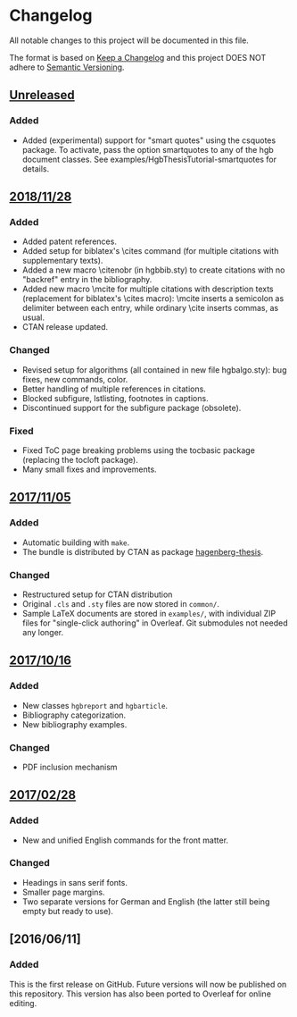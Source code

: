 # Changelog
All notable changes to this project will be documented in this file.

The format is based on [Keep a Changelog](http://keepachangelog.com/)
and this project DOES NOT adhere to [Semantic Versioning](http://semver.org/).

## [Unreleased]

### Added

- Added (experimental) support for "smart quotes" using the csquotes package. To activate, pass the option smartquotes to any of the hgb document classes. See examples/HgbThesisTutorial-smartquotes for details.

## [2018/11/28]

### Added
- Added patent references.
- Added setup for biblatex's \cites command (for multiple citations with supplementary texts).
- Added a new macro \citenobr (in hgbbib.sty) to create citations with no "backref" entry in the bibliography.
- Added new macro \mcite for multiple citations with description texts (replacement for biblatex's \cites macro): \mcite inserts a semicolon as delimiter between each entry, while ordinary \cite inserts commas, as usual.
- CTAN release updated.

### Changed

- Revised setup for algorithms (all contained in new file hgbalgo.sty): bug fixes, new commands, color.
- Better handling of multiple references in citations.
- Blocked subfigure, lstlisting, footnotes in captions.
- Discontinued support for the subfigure package (obsolete).

### Fixed
- Fixed ToC page breaking problems using the tocbasic package (replacing the tocloft package).
- Many small fixes and improvements.

## [2017/11/05]

### Added
- Automatic building with `make`.
- The bundle is distributed by CTAN as package [hagenberg-thesis](https://ctan.org/pkg/hagenberg-thesis).

### Changed
- Restructured setup for CTAN distribution
- Original `.cls` and `.sty` files are now stored in `common/`.
- Sample LaTeX documents are stored in `examples/`, with individual ZIP files for "single-click authoring" in Overleaf. Git submodules not needed any longer.

## [2017/10/16]

### Added
- New classes `hgbreport` and `hgbarticle`.
- Bibliography categorization.
- New bibliography examples.

### Changed
- PDF inclusion mechanism

## [2017/02/28]

### Added
- New and unified English commands for the front matter.

### Changed
- Headings in sans serif fonts.
- Smaller page margins.
- Two separate versions for German and English (the latter still being empty but ready to use).

## [2016/06/11]

### Added
This is the first release on GitHub. Future versions will now be published on this repository.
This version has also been ported to Overleaf for online editing.

[Unreleased]: https://github.com/Digital-Media/HagenbergThesis/compare/2018/11/28...master
[2018/11/28]: https://github.com/Digital-Media/HagenbergThesis/compare/2017/11/05...2018/11/28
[2017/11/05]: https://github.com/Digital-Media/HagenbergThesis/compare/2017/10/16...2017/11/05
[2017/10/16]: https://github.com/Digital-Media/HagenbergThesis/compare/2017/02/28...2017/10/16
[2017/02/28]: https://github.com/Digital-Media/HagenbergThesis/compare/2016/06/11...2017/02/28
